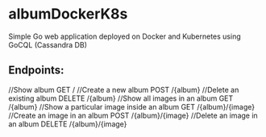 # albumDockerK8s
Simple Go web application deployed on Docker and Kubernetes using GoCQL (Cassandra DB)

Endpoints:
----------
//Show album
GET /
//Create a new album
POST /{album}
//Delete an existing album
DELETE /{album}
//Show all images in an album
GET /{album}
//Show a particular image inside an album
GET /{album}/{image}
//Create an image in an album
POST /{album}/{image}
//Delete an image in an album
DELETE /{album}/{image}
